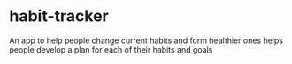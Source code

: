 # habit-tracker
An app to help people change current habits and form healthier ones
helps people develop a plan for each of their habits and goals
